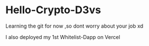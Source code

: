 # Hello-Crypto-D3vs

Learning the git for now ,so dont worry about your job xd

I also deployed my 1st Whitelist-Dapp on Vercel <check my profile>

